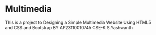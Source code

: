 # Multimedia
This is a project to Designing a Simple Multimedia Website Using HTML5 and CSS and Bootstrap BY AP23110010745 CSE-K S.Yashwanth

